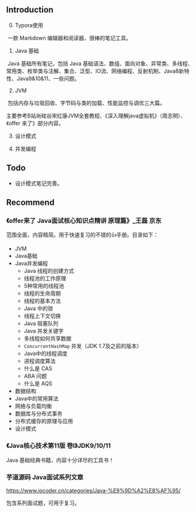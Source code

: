 

## Introduction

0. Typora使用

​		一款 Markdown 编辑器和阅读器，很棒的笔记工具。

1. Java 基础

​		Java 基础所有笔记，包括 Java 基础语法、数组、面向对象、异常类、多线程、常用类、枚举类与注解、集合、泛型、IO流、网络编程、反射机制、Java8新特性、Java9&10&11、一些问题。

2. JVM

​		包括内存与垃圾回收、字节码与类的加载、性能监控与调优三大篇。

​		主要参考B站尚硅谷宋红康JVM全套教程、《深入理解java虚拟机》（周志明）、《offer 来了》部分内容。

3. 设计模式

4. 并发编程





## Todo

- 设计模式笔记完善。





## Recommend



### 《offer来了 Java面试核心知识点精讲 原理篇》_王磊 京东

范围全面，内容精简。用于快速复习的不错的👍手册。目录如下：



- JVM
- Java基础
- Java并发编程
  - Java 线程的创建方式
  - 线程池的工作原理
  - 5种常用的线程池
  - 线程的生命周期
  - 线程的基本方法
  - Java 中的锁
  - 线程上下文切换
  - Java 阻塞队列
  - Java 并发关键字
  - 多线程如何共享数据
  - `ConcurrentHashMap` 并发（JDK 1.7及之前的版本）
  - Java中的线程调度
  - 进程调度算法
  - 什么是 CAS
  - ABA 问题
  - 什么是 AQS
- 数据结构
- Java中的常用算法
- 网络与负载均衡
- 数据库与分布式事务
- 分布式缓存的原理与应用
- 设计模式



### 《Java核心技术第11版 卷I》JDK9/10/11

Java 基础经典书籍，内容十分详尽的工具书！



### 芋道源码 Java面试系列文章

https://www.iocoder.cn/categories/Java-%E9%9D%A2%E8%AF%95/

包含系列面试题，可用于复习。





































































